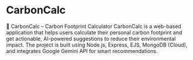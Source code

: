# CarbonCalc
🌱 CarbonCalc – Carbon Footprint Calculator  CarbonCalc is a web-based application that helps users calculate their personal carbon footprint and get actionable, AI-powered suggestions to reduce their environmental impact. The project is built using Node.js, Express, EJS, MongoDB (Cloud), and integrates Google Gemini API for smart recommendations.

